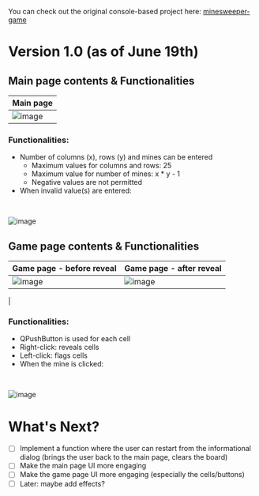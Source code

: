 You can check out the original console-based project here: [minesweeper-game](https://github.com/AshleyKimm/minesweeper-game)

# Version 1.0 (as of June 19th)

## Main page contents & Functionalities
| Main page  |
| ------------- | 
| ![image](https://github.com/user-attachments/assets/e5373dd1-f8b2-40d1-9d77-59e4a51876b3) | 


### Functionalities:
- Number of columns (x), rows (y) and mines can be entered
  - Maximum values for columns and rows: 25
  - Maximum value for number of mines: x * y - 1
  - Negative values are not permitted
- When invalid value(s) are entered:
<br>

![image](https://github.com/user-attachments/assets/f930e2ca-021b-4392-bf30-63d2b6bf296a)

## Game page contents & Functionalities
| Game page - before reveal  | Game page - after reveal |
| ------------- | ------------- |
| ![image](https://github.com/user-attachments/assets/e982ed1b-c057-4b19-b82a-dd34421ade01) | ![image](https://github.com/user-attachments/assets/d44ffe0b-8418-4f3c-863c-692306484b88)
  |

### Functionalities:
- QPushButton is used for each cell
- Right-click: reveals cells
- Left-click: flags cells
- When the mine is clicked:
<br>

![image](https://github.com/user-attachments/assets/f703101c-c8e0-4db6-b526-16366e5efa3e)

# What's Next?

- [ ] Implement a function where the user can restart from the informational dialog (brings the user back to the main page, clears the board)
- [ ] Make the main page UI more engaging
- [ ] Make the game page UI more engaging (especially the cells/buttons)
- [ ] Later: maybe add effects?
